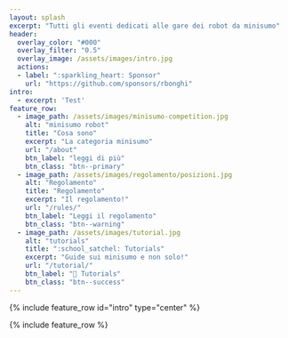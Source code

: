 ```yaml
---
layout: splash
excerpt: "Tutti gli eventi dedicati alle gare dei robot da minisumo"
header:
  overlay_color: "#000"
  overlay_filter: "0.5"
  overlay_image: /assets/images/intro.jpg
  actions:
  - label: ":sparkling_heart: Sponsor"
    url: "https://github.com/sponsors/rbonghi"
intro: 
  - excerpt: 'Test'
feature_row:
  - image_path: /assets/images/minisumo-competition.jpg
    alt: "minisumo robot"
    title: "Cosa sono"
    excerpt: "La categoria minisumo"
    url: "/about"
    btn_label: "leggi di più"
    btn_class: "btn--primary"
  - image_path: /assets/images/regolamento/posizioni.jpg
    alt: "Regolamento"
    title: "Regolamento"
    excerpt: "Il regolamento!"
    url: "/rules/"
    btn_label: "Leggi il regolamento"
    btn_class: "btn--warning"
  - image_path: /assets/images/tutorial.jpg
    alt: "tutorials"
    title: ":school_satchel: Tutorials"
    excerpt: "Guide sui minisumo e non solo!"
    url: "/tutorial/"
    btn_label: "💯 Tutorials"
    btn_class: "btn--success"
---
```


{% include feature_row id="intro" type="center" %}

{% include feature_row %}